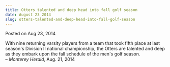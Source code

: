 ```yaml
---
title: Otters talented and deep head into fall golf season
date: August 23 2014
slug: otters-talented-and-deep-head-into-fall-golf-season
---
```





<span class="date">Posted on Aug 23, 2014    </span>
<p>With nine returning varsity players from a team that took fifth
place at last season&apos;s Division II national championship, the
Otters are talented and deep as they embark upon the fall schedule
of the men&apos;s golf season.<br>
&#x2013; <em>Monterey Herald</em>, Aug. 21, 2014</br></p>





